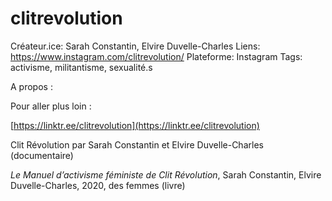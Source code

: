 # clitrevolution

Créateur.ice: Sarah Constantin, Elvire Duvelle-Charles
Liens: https://www.instagram.com/clitrevolution/
Plateforme: Instagram
Tags: activisme, militantisme, sexualité.s

A propos :

Pour aller plus loin :

[https://linktr.ee/clitrevolution](https://linktr.ee/clitrevolution)

Clit Révolution par Sarah Constantin et Elvire Duvelle-Charles (documentaire)

*Le Manuel d’activisme féministe de Clit Révolution*, Sarah Constantin, Elvire Duvelle-Charles, 2020, des femmes (livre)